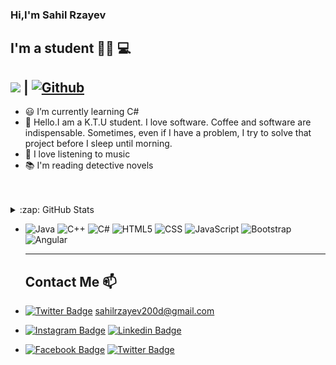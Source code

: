### Hi,I'm Sahil Rzayev

## I'm a student :man_technologist: :computer:

## ![](https://visitor-badge.laobi.icu/badge?page_id=rzayevsahil.rzayevsahil) **|** [![Github](https://img.shields.io/github/followers/rzayevsahil?label=Follow&style=social)](https://github.com/rzayevsahil)




-  :smiley:  I’m currently learning C#
- 💬 Hello.I am a K.T.U student. I love software. Coffee and software are indispensable. Sometimes, even if I have a problem, I try to solve that project before I sleep until morning.
- :musical_score: I love listening to music 
- :books: I'm reading detective novels

<br />
<br />

 <details>
   <summary>:zap: GitHub Stats</summary>
  
![Sahil's github stats](https://github-readme-stats.vercel.app/api?username=rzayevsahil&show_icons=true&theme=dark) ![Top Langs](https://github-readme-stats.vercel.app/api/top-langs/?username=rzayevsahil&theme=tokyonight)

</details>



-
  ![Java](https://img.shields.io/badge/-Java-333333?style=flat&logo=java)
  ![C++](https://img.shields.io/badge/-C++-333333?style=flat&logo=cpp)
  ![C#](https://img.shields.io/badge/C%23-%20-333333?style=flat&logo=csharp)
  ![HTML5](https://img.shields.io/badge/-HTML5-333333?style=flat&logo=HTML5)
  ![CSS](https://img.shields.io/badge/-CSS-333333?style=flat&logo=CSS3&logoColor=1572B6)
  ![JavaScript](https://img.shields.io/badge/-JavaScript-333333?style=flat&logo=javascript)
  ![Bootstrap](https://img.shields.io/badge/-Bootstrap-333333?style=flat&logo=bootstrap&logoColor=563D7C)
  ![Angular](https://img.shields.io/badge/-Angular-333333?style=flat&logo=angular)
  
  ---------------------------------------------------------------------------------------------------------------------------------------------
  
  ## Contact Me 📫
 
- [![Twitter Badge](https://img.shields.io/badge/Gmail-D14836?style=for-the-badge&logo=gmail&logoColor=white)]() sahilrzayev200d@gmail.com 
- [![Instagram Badge](https://img.shields.io/badge/sahilrzayev-follow%20on%20instagram-purple?style=for-the-badge&logo=instagram)](https://www.instagram.com/sahil_rzayev__/) 
  [![Linkedin Badge](https://img.shields.io/badge/sahilrzayev-follow%20on%20linkedin-black?style=for-the-badge&logo=linkedin)](https://www.linkedin.com/in/sahilrzayev) 
- [![Facebook Badge](https://img.shields.io/badge/sahilrzayev-follow%20on%20facebook-darkblue?style=for-the-badge&logo=facebook)](https://www.facebook.com/mecaz.adam.712) 
  [![Twitter Badge](https://img.shields.io/badge/sahilrzayev-follow%20on%20twitter-blue?style=for-the-badge&logo=twitter)](https://twitter.com/Sahil_Rzayev_) 

  
  


